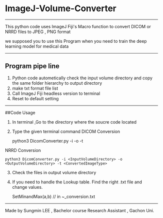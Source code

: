 # ImageJ-Volume-Converter
---------------------

This python code uses ImageJ Fiji's Macro function to convert DICOM or NRRD files to JPEG , PNG format

we supposed you to use this Program when you need to train the deep learning model for medical data

----------------------

## Program pipe line
1. Python code autometically check the input volume directory and copy the same folder hierarchy to output directory
2. make txt format file list 
3. Call ImageJ Fiji headless version to terminal 
4. Reset to default setting

-------------------
##Code Usage
1. In terminal ,Go to the directory where the soucre code located
2. Type the given terminal command
DICOM Conversion
    
    python3 DicomConverter.py -i <InputVolumeDirectory> -o <OutputVolumeDirectory> -t <ConvertedImageType>
    

NRRD Conversion
    
    python3 DicomConverter.py -i <InputVolumeDirectory> -o <OutputVolumeDirectory> -t <ConvertedImageType>
    
3. Check the files in output volume directory

4. If you need to handle the Lookup table. Find the right .txt file and change values.
   
   SetMinandMax(a,b) // in ~_conversion.txt
   

------------------

Made by Sungmin LEE , Bachelor course Research Assistant , Gachon Uni.
